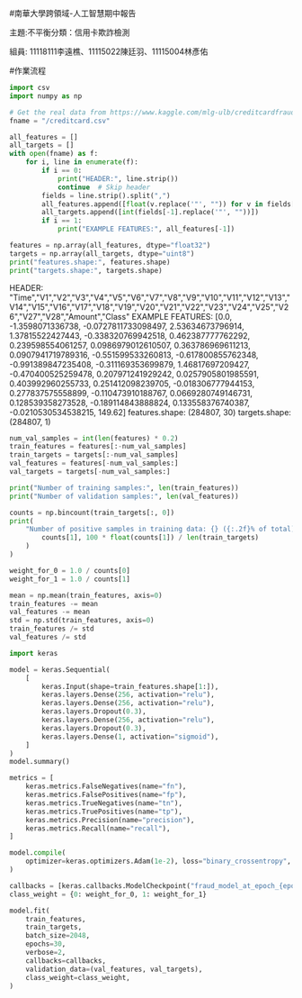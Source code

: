 #南華大學跨領域-人工智慧期中報告

主題:不平衡分類：信用卡欺詐檢測

組員: 11118111李遠樵、11115022陳廷羽、11115004林彥佑

#作業流程

```python
import csv
import numpy as np

# Get the real data from https://www.kaggle.com/mlg-ulb/creditcardfraud/
fname = "/creditcard.csv"

all_features = []
all_targets = []
with open(fname) as f:
    for i, line in enumerate(f):
        if i == 0:
            print("HEADER:", line.strip())
            continue  # Skip header
        fields = line.strip().split(",")
        all_features.append([float(v.replace('"', "")) for v in fields[:-1]])
        all_targets.append([int(fields[-1].replace('"', ""))])
        if i == 1:
            print("EXAMPLE FEATURES:", all_features[-1])

features = np.array(all_features, dtype="float32")
targets = np.array(all_targets, dtype="uint8")
print("features.shape:", features.shape)
print("targets.shape:", targets.shape)
```
HEADER: "Time","V1","V2","V3","V4","V5","V6","V7","V8","V9","V10","V11","V12","V13","V14","V15","V16","V17","V18","V19","V20","V21","V22","V23","V24","V25","V26","V27","V28","Amount","Class"
EXAMPLE FEATURES: [0.0, -1.3598071336738, -0.0727811733098497, 2.53634673796914, 1.37815522427443, -0.338320769942518, 0.462387777762292, 0.239598554061257, 0.0986979012610507, 0.363786969611213, 0.0907941719789316, -0.551599533260813, -0.617800855762348, -0.991389847235408, -0.311169353699879, 1.46817697209427, -0.470400525259478, 0.207971241929242, 0.0257905801985591, 0.403992960255733, 0.251412098239705, -0.018306777944153, 0.277837575558899, -0.110473910188767, 0.0669280749146731, 0.128539358273528, -0.189114843888824, 0.133558376740387, -0.0210530534538215, 149.62]
features.shape: (284807, 30)
targets.shape: (284807, 1)

```python
num_val_samples = int(len(features) * 0.2)
train_features = features[:-num_val_samples]
train_targets = targets[:-num_val_samples]
val_features = features[-num_val_samples:]
val_targets = targets[-num_val_samples:]

print("Number of training samples:", len(train_features))
print("Number of validation samples:", len(val_features))
```
```python
counts = np.bincount(train_targets[:, 0])
print(
    "Number of positive samples in training data: {} ({:.2f}% of total)".format(
        counts[1], 100 * float(counts[1]) / len(train_targets)
    )
)

weight_for_0 = 1.0 / counts[0]
weight_for_1 = 1.0 / counts[1]
```
```python
mean = np.mean(train_features, axis=0)
train_features -= mean
val_features -= mean
std = np.std(train_features, axis=0)
train_features /= std
val_features /= std
```
```python
import keras

model = keras.Sequential(
    [
        keras.Input(shape=train_features.shape[1:]),
        keras.layers.Dense(256, activation="relu"),
        keras.layers.Dense(256, activation="relu"),
        keras.layers.Dropout(0.3),
        keras.layers.Dense(256, activation="relu"),
        keras.layers.Dropout(0.3),
        keras.layers.Dense(1, activation="sigmoid"),
    ]
)
model.summary()
```
```python
metrics = [
    keras.metrics.FalseNegatives(name="fn"),
    keras.metrics.FalsePositives(name="fp"),
    keras.metrics.TrueNegatives(name="tn"),
    keras.metrics.TruePositives(name="tp"),
    keras.metrics.Precision(name="precision"),
    keras.metrics.Recall(name="recall"),
]

model.compile(
    optimizer=keras.optimizers.Adam(1e-2), loss="binary_crossentropy", metrics=metrics
)

callbacks = [keras.callbacks.ModelCheckpoint("fraud_model_at_epoch_{epoch}.keras")]
class_weight = {0: weight_for_0, 1: weight_for_1}

model.fit(
    train_features,
    train_targets,
    batch_size=2048,
    epochs=30,
    verbose=2,
    callbacks=callbacks,
    validation_data=(val_features, val_targets),
    class_weight=class_weight,
)
```
